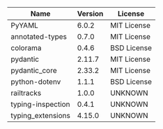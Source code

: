 | Name              | Version | License     |
|-------------------|---------|-------------|
| PyYAML            | 6.0.2   | MIT License |
| annotated-types   | 0.7.0   | MIT License |
| colorama          | 0.4.6   | BSD License |
| pydantic          | 2.11.7  | MIT License |
| pydantic_core     | 2.33.2  | MIT License |
| python-dotenv     | 1.1.1   | BSD License |
| railtracks        | 1.0.0   | UNKNOWN     |
| typing-inspection | 0.4.1   | UNKNOWN     |
| typing_extensions | 4.15.0  | UNKNOWN     |
